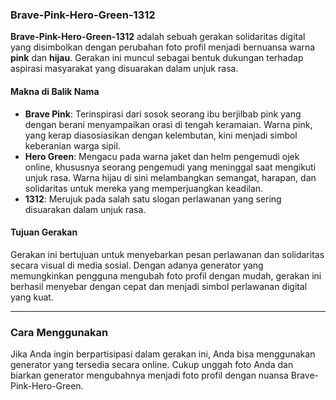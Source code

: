 ### Brave-Pink-Hero-Green-1312

**Brave-Pink-Hero-Green-1312** adalah sebuah gerakan solidaritas digital yang disimbolkan dengan perubahan foto profil menjadi bernuansa warna **pink** dan **hijau**. Gerakan ini muncul sebagai bentuk dukungan terhadap aspirasi masyarakat yang disuarakan dalam unjuk rasa.

#### Makna di Balik Nama

* **Brave Pink**: Terinspirasi dari sosok seorang ibu berjilbab pink yang dengan berani menyampaikan orasi di tengah keramaian. Warna pink, yang kerap diasosiasikan dengan kelembutan, kini menjadi simbol keberanian warga sipil.
* **Hero Green**: Mengacu pada warna jaket dan helm pengemudi ojek online, khususnya seorang pengemudi yang meninggal saat mengikuti unjuk rasa. Warna hijau di sini melambangkan semangat, harapan, dan solidaritas untuk mereka yang memperjuangkan keadilan.
* **1312**: Merujuk pada salah satu slogan perlawanan yang sering disuarakan dalam unjuk rasa.

#### Tujuan Gerakan

Gerakan ini bertujuan untuk menyebarkan pesan perlawanan dan solidaritas secara visual di media sosial. Dengan adanya generator yang memungkinkan pengguna mengubah foto profil dengan mudah, gerakan ini berhasil menyebar dengan cepat dan menjadi simbol perlawanan digital yang kuat.

---

### Cara Menggunakan

Jika Anda ingin berpartisipasi dalam gerakan ini, Anda bisa menggunakan generator yang tersedia secara online. Cukup unggah foto Anda dan biarkan generator mengubahnya menjadi foto profil dengan nuansa Brave-Pink-Hero-Green.

